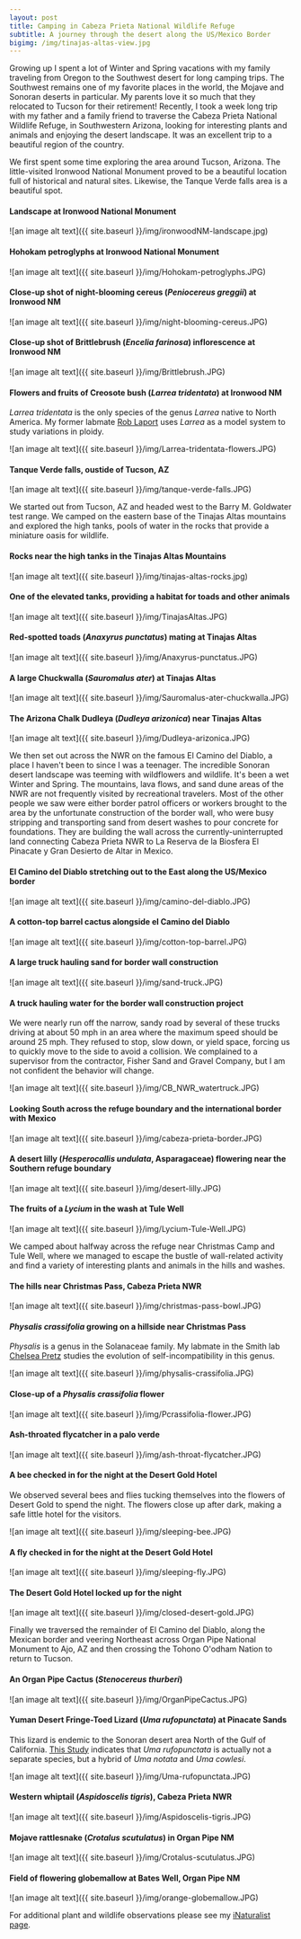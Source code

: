 ```yaml
---
layout: post
title: Camping in Cabeza Prieta National Wildlife Refuge
subtitle: A journey through the desert along the US/Mexico Border
bigimg: /img/tinajas-altas-view.jpg
---
```


Growing up I spent a lot of Winter and Spring vacations with my family traveling from Oregon to the Southwest desert for long camping trips. The Southwest remains one of my favorite places in the world, the Mojave and Sonoran deserts in particular. My parents love it so much that they relocated to Tucson for their retirement! Recently, I took a week long trip with my father and a family friend to traverse the Cabeza Prieta National Wildlife Refuge, in Southwestern Arizona, looking for interesting plants and animals and enjoying the desert landscape. It was an excellent trip to a beautiful region of the country. 

We first spent some time exploring the area around Tucson, Arizona. The little-visited Ironwood National Monument proved to be a beautiful location full of historical and natural sites. Likewise, the Tanque Verde falls area is a beautiful spot. 

#### Landscape at Ironwood National Monument

![an image alt text]({{ site.baseurl }}/img/ironwoodNM-landscape.jpg)

#### Hohokam petroglyphs at Ironwood National Monument

![an image alt text]({{ site.baseurl }}/img/Hohokam-petroglyphs.JPG)

#### Close-up shot of night-blooming cereus (*Peniocereus greggii*) at Ironwood NM

![an image alt text]({{ site.baseurl }}/img/night-blooming-cereus.JPG)

#### Close-up shot of Brittlebrush (*Encelia farinosa*) inflorescence at Ironwood NM

![an image alt text]({{ site.baseurl }}/img/Brittlebrush.JPG)

#### Flowers and fruits of Creosote bush (*Larrea tridentata*) at Ironwood NM
*Larrea tridentata* is the only species of the genus *Larrea* native to North America. My former labmate [Rob Laport](http://www.robertlaport.com/) uses *Larrea* as a model system to study variations in ploidy.

![an image alt text]({{ site.baseurl }}/img/Larrea-tridentata-flowers.JPG)

#### Tanque Verde falls, oustide of Tucson, AZ

![an image alt text]({{ site.baseurl }}/img/tanque-verde-falls.JPG)


We started out from Tucson, AZ and headed west to the Barry M. Goldwater test range. We camped on the eastern base of the Tinajas Altas mountains and explored the high tanks, pools of water in the rocks that provide a miniature oasis for wildlife. 

#### Rocks near the high tanks in the Tinajas Altas Mountains

![an image alt text]({{ site.baseurl }}/img/tinajas-altas-rocks.jpg)

#### One of the elevated tanks, providing a habitat for toads and other animals

![an image alt text]({{ site.baseurl }}/img/TinajasAltas.JPG)

#### Red-spotted toads (*Anaxyrus punctatus*) mating at Tinajas Altas

![an image alt text]({{ site.baseurl }}/img/Anaxyrus-punctatus.JPG)

#### A large Chuckwalla (*Sauromalus ater*) at Tinajas Altas

![an image alt text]({{ site.baseurl }}/img/Sauromalus-ater-chuckwalla.JPG)

#### The Arizona Chalk Dudleya (*Dudleya arizonica*) near Tinajas Altas

![an image alt text]({{ site.baseurl }}/img/Dudleya-arizonica.JPG)



We then set out across the NWR on the famous El Camino del Diablo, a place I haven't been to since I was a teenager. The incredible Sonoran desert landscape was teeming with wildflowers and wildlife. It's been a wet Winter and Spring. The mountains, lava flows, and sand dune areas of the NWR are not frequently visited by recreational travelers. Most of the other people we saw were either border patrol officers or workers brought to the area by the unfortunate construction of the border wall, who were busy stripping and transporting sand from desert washes to pour concrete for foundations. They are building the wall across the currently-uninterrupted land connecting Cabeza Prieta NWR to La Reserva de la Biosfera El Pinacate y Gran Desierto de Altar in Mexico.

#### El Camino del Diablo stretching out to the East along the US/Mexico border

![an image alt text]({{ site.baseurl }}/img/camino-del-diablo.JPG)

#### A cotton-top barrel cactus alongside el Camino del Diablo

![an image alt text]({{ site.baseurl }}/img/cotton-top-barrel.JPG)

#### A large truck hauling sand for border wall construction

![an image alt text]({{ site.baseurl }}/img/sand-truck.JPG)

#### A truck hauling water for the border wall construction project
We were nearly run off the narrow, sandy road by several of these trucks driving at about 50 mph in an area where the maximum speed should be around 25 mph. They refused to stop, slow down, or yield space, forcing us to quickly move to the side to avoid a collision. We complained to a supervisor from the contractor, Fisher Sand and Gravel Company, but I am not confident the behavior will change. 

![an image alt text]({{ site.baseurl }}/img/CB_NWR_watertruck.JPG)

#### Looking South across the refuge boundary and the international border with Mexico

![an image alt text]({{ site.baseurl }}/img/cabeza-prieta-border.JPG)

#### A desert lilly (*Hesperocallis undulata*, Asparagaceae) flowering near the Southern refuge boundary

![an image alt text]({{ site.baseurl }}/img/desert-lilly.JPG)

#### The fruits of a *Lycium* in the wash at Tule Well

![an image alt text]({{ site.baseurl }}/img/Lycium-Tule-Well.JPG)



We camped about halfway across the refuge near Christmas Camp and Tule Well, where we managed to escape the bustle of wall-related activity and find a variety of interesting plants and animals in the hills and washes. 

#### The hills near Christmas Pass, Cabeza Prieta NWR

![an image alt text]({{ site.baseurl }}/img/christmas-pass-bowl.JPG)

#### *Physalis crassifolia* growing on a hillside near Christmas Pass
*Physalis* is a genus in the Solanaceae family. My labmate in the Smith lab [Chelsea Pretz](https://www.colorado.edu/smithlab/people/chelsea-pretz) studies the evolution of self-incompatibility in this genus. 

![an image alt text]({{ site.baseurl }}/img/physalis-crassifolia.JPG)

#### Close-up of a *Physalis crassifolia* flower

![an image alt text]({{ site.baseurl }}/img/Pcrassifolia-flower.JPG)

#### Ash-throated flycatcher in a palo verde 

![an image alt text]({{ site.baseurl }}/img/ash-throat-flycatcher.JPG)

#### A bee checked in for the night at the Desert Gold Hotel
We observed several bees and flies tucking themselves into the flowers of Desert Gold to spend the night. The flowers close up after dark, making a safe little hotel for the visitors. 

![an image alt text]({{ site.baseurl }}/img/sleeping-bee.JPG)

#### A fly checked in for the night at the Desert Gold Hotel

![an image alt text]({{ site.baseurl }}/img/sleeping-fly.JPG)

#### The Desert Gold Hotel locked up for the night

![an image alt text]({{ site.baseurl }}/img/closed-desert-gold.JPG)



Finally we traversed the remainder of El Camino del Diablo, along the Mexican border and veering Northeast across Organ Pipe National Monument to Ajo, AZ and then crossing the Tohono O'odham Nation to return to Tucson. 

#### An Organ Pipe Cactus (*Stenocereus thurberi*)

![an image alt text]({{ site.baseurl }}/img/OrganPipeCactus.JPG)

#### Yuman Desert Fringe-Toed Lizard (*Uma rufopunctata*) at Pinacate Sands
This lizard is endemic to the Sonoran desert area North of the Gulf of California. [This Study](https://www.sciencedirect.com/science/article/abs/pii/S1055790316302330?via%3Dihub) indicates that *Uma rufopunctata* is actually not a separate species, but a hybrid of *Uma notata* and *Uma cowlesi*. 

![an image alt text]({{ site.baseurl }}/img/Uma-rufopunctata.JPG)

#### Western whiptail (*Aspidoscelis tigris*), Cabeza Prieta NWR

![an image alt text]({{ site.baseurl }}/img/Aspidoscelis-tigris.JPG)

#### Mojave rattlesnake (*Crotalus scutulatus*) in Organ Pipe NM

![an image alt text]({{ site.baseurl }}/img/Crotalus-scutulatus.JPG)

#### Field of flowering globemallow at Bates Well, Organ Pipe NM

![an image alt text]({{ site.baseurl }}/img/orange-globemallow.JPG)


For additional plant and wildlife observations please see my [iNaturalist page](https://www.inaturalist.org/observations?place_id=any&user_id=lukewheeler&verifiable=any). 

